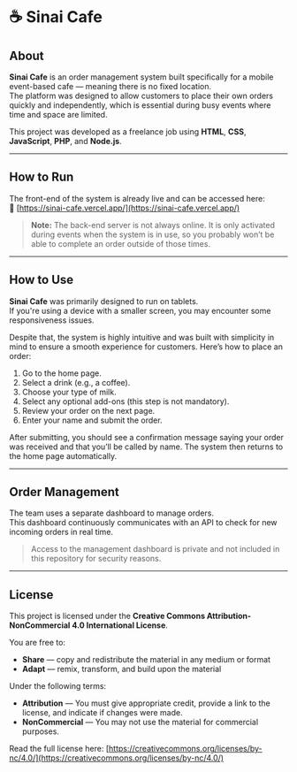 # ☕ Sinai Cafe

## About

**Sinai Cafe** is an order management system built specifically for a mobile event-based cafe — meaning there is no fixed location.  
The platform was designed to allow customers to place their own orders quickly and independently, which is essential during busy events where time and space are limited.

This project was developed as a freelance job using **HTML**, **CSS**, **JavaScript**, **PHP**, and **Node.js**.

---

## How to Run

The front-end of the system is already live and can be accessed here:  
🔗 [https://sinai-cafe.vercel.app/](https://sinai-cafe.vercel.app/)

> **Note:** The back-end server is not always online. It is only activated during events when the system is in use, so you probably won’t be able to complete an order outside of those times.

---

## How to Use

**Sinai Cafe** was primarily designed to run on tablets.  
If you're using a device with a smaller screen, you may encounter some responsiveness issues.

Despite that, the system is highly intuitive and was built with simplicity in mind to ensure a smooth experience for customers. Here’s how to place an order:

1. Go to the home page.
2. Select a drink (e.g., a coffee).
3. Choose your type of milk.
4. Select any optional add-ons (this step is not mandatory).
5. Review your order on the next page.
6. Enter your name and submit the order.

After submitting, you should see a confirmation message saying your order was received and that you’ll be called by name. The system then returns to the home page automatically.

---

## Order Management

The team uses a separate dashboard to manage orders.  
This dashboard continuously communicates with an API to check for new incoming orders in real time.

> Access to the management dashboard is private and not included in this repository for security reasons.

---

## License

This project is licensed under the **Creative Commons Attribution-NonCommercial 4.0 International License**.

You are free to:
- **Share** — copy and redistribute the material in any medium or format
- **Adapt** — remix, transform, and build upon the material

Under the following terms:
- **Attribution** — You must give appropriate credit, provide a link to the license, and indicate if changes were made.
- **NonCommercial** — You may not use the material for commercial purposes.

Read the full license here: [https://creativecommons.org/licenses/by-nc/4.0/](https://creativecommons.org/licenses/by-nc/4.0/)
